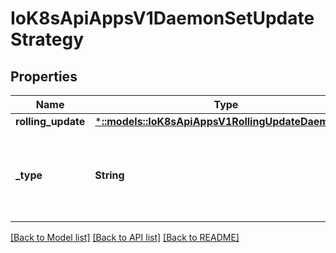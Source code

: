 # IoK8sApiAppsV1DaemonSetUpdateStrategy

## Properties
Name | Type | Description | Notes
------------ | ------------- | ------------- | -------------
**rolling_update** | [***::models::IoK8sApiAppsV1RollingUpdateDaemonSet**](io.k8s.api.apps.v1.RollingUpdateDaemonSet.md) |  | [optional] 
**_type** | **String** | Type of daemon set update. Can be \"RollingUpdate\" or \"OnDelete\". Default is RollingUpdate. | [optional] 

[[Back to Model list]](../README.md#documentation-for-models) [[Back to API list]](../README.md#documentation-for-api-endpoints) [[Back to README]](../README.md)


